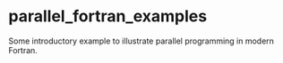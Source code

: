 # parallel_fortran_examples
Some introductory example to illustrate parallel programming in modern Fortran.
